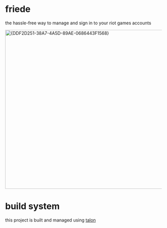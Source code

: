 # friede
the hassle-free way to manage and sign in to your riot games accounts </br>

<img width="752" height="512" alt="{DDF2D251-38A7-4A5D-89AE-0686443F1568}" src="https://github.com/user-attachments/assets/5e8ab6f5-389b-47f0-8a55-bd649ebe3289" />

# build system
this project is built and managed using [talon](https://github.com/xi94/talon/)
